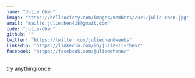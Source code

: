 ```yaml
---
name: "Julie Chen"
image: "https://bellsociety.com/images/members/2021/julie-chen.jpg"
email: "mailto:juliechen418@gmail.com"
code: "julie-chen"
github: ""
twitter: "https://twitter.com/juliechentweets"
linkedin: "https://linkedin.com/in/julie-li-chen/"
facebook: "https://facebook.com/julieechenn/"
---
```

try anything once